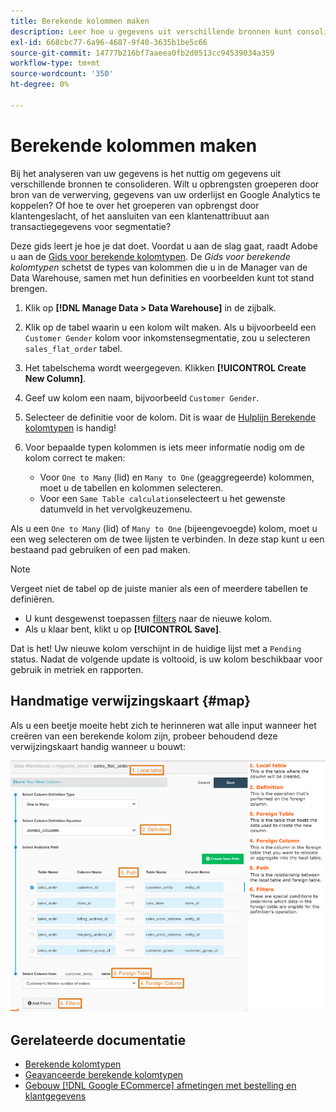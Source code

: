 ```yaml
---
title: Berekende kolommen maken
description: Leer hoe u gegevens uit verschillende bronnen kunt consolideren.
exl-id: 668cbc77-6a96-4687-9f40-3635b1be5c66
source-git-commit: 14777b216bf7aaeea0fb2d0513cc94539034a359
workflow-type: tm+mt
source-wordcount: '350'
ht-degree: 0%

---
```


# Berekende kolommen maken

Bij het analyseren van uw gegevens is het nuttig om gegevens uit verschillende bronnen te consolideren. Wilt u opbrengsten groeperen door bron van de verwerving, gegevens van uw orderlijst en Google Analytics te koppelen? Of hoe te over het groeperen van opbrengst door klantengeslacht, of het aansluiten van een klantenattribuut aan transactiegegevens voor segmentatie?

Deze gids leert je hoe je dat doet. Voordat u aan de slag gaat, raadt Adobe u aan de [Gids voor berekende kolomtypen](../../data-analyst/data-warehouse-mgr/calc-column-types.md). De _Gids voor berekende kolomtypen_ schetst de types van kolommen die u in de Manager van de Data Warehouse, samen met hun definities en voorbeelden kunt tot stand brengen.

1. Klik op **[!DNL Manage Data > Data Warehouse]** in de zijbalk.

1. Klik op de tabel waarin u een kolom wilt maken. Als u bijvoorbeeld een `Customer Gender` kolom voor inkomstensegmentatie, zou u selecteren `sales_flat_order` tabel.

1. Het tabelschema wordt weergegeven. Klikken **[!UICONTROL Create New Column]**.

1. Geef uw kolom een naam, bijvoorbeeld `Customer Gender`.

1. Selecteer de definitie voor de kolom. Dit is waar de [Hulplijn Berekende kolomtypen](../data-warehouse-mgr/calc-column-types.md) is handig!

1. Voor bepaalde typen kolommen is iets meer informatie nodig om de kolom correct te maken:
   * Voor `One to Many` (lid) en `Many to One` (geaggregeerde) kolommen, moet u de tabellen en kolommen selecteren.
   * Voor een `Same Table calculation`selecteert u het gewenste datumveld in het vervolgkeuzemenu.

Als u een `One to Many` (lid) of `Many to One` (bijeengevoegde) kolom, moet u een weg selecteren om de twee lijsten te verbinden. In deze stap kunt u een bestaand pad gebruiken of een pad maken.

>[!NOTE]
>
>Vergeet niet de tabel op de juiste manier als een of meerdere tabellen te definiëren.

* U kunt desgewenst toepassen [filters](../../data-user/reports/ess-manage-data-filters.md) naar de nieuwe kolom.
* Als u klaar bent, klikt u op **[!UICONTROL Save]**.

Dat is het! Uw nieuwe kolom verschijnt in de huidige lijst met a `Pending` status. Nadat de volgende update is voltooid, is uw kolom beschikbaar voor gebruik in metriek en rapporten.

## Handmatige verwijzingskaart {#map}

Als u een beetje moeite hebt zich te herinneren wat alle input wanneer het creëren van een berekende kolom zijn, probeer behoudend deze verwijzingskaart handig wanneer u bouwt:

![](../../assets/Calculated_Columns_Example.png)

## Gerelateerde documentatie

* [Berekende kolomtypen](../data-warehouse-mgr/calc-column-types.md)
* [Geavanceerde berekende kolomtypen](../data-warehouse-mgr/adv-calc-columns.md)
* [Gebouw [!DNL Google ECommerce] afmetingen met bestelling en klantgegevens](../data-warehouse-mgr/bldg-google-ecomm-dim.md)
